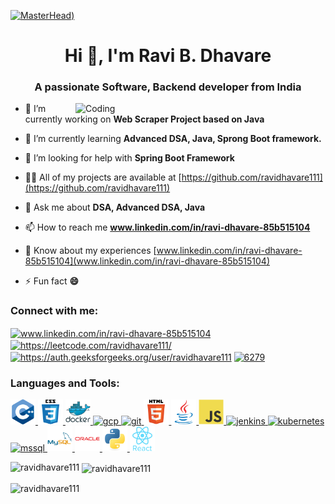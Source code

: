 [![MasterHead](https://user-images.githubusercontent.com/109351602/202650321-7f4da361-f98f-4345-8df4-adf352a11322.gif))](https://user-images.githubusercontent.com/109351602/202650321-7f4da361-f98f-4345-8df4-adf352a11322.gif)
<h1 align="center">Hi 👋, I'm Ravi B. Dhavare</h1>
<h3 align="center">A passionate Software, Backend developer from India</h3>
<img align="right" alt="Coding" width="400" src="[[https://files.codingninjas.in/article_images/java-developers-application-settings-1-1660983825.jpg](https://files.codingninjas.in/article_images/java-developers-application-settings-1-1660983825.jpg)](https://camo.githubusercontent.com/40165a147c3dcea0fa1db780bb533fc5f98546ccfb9d5d05ddb2f429277f5348/68747470733a2f2f616e616c7974696373696e6469616d61672e636f6d2f77702d636f6e74656e742f75706c6f6164732f323031382f31322f646576656c6f7065722d6472696262626c652e676966)">



- 🔭 I’m currently working on **Web Scraper Project based on Java**

- 🌱 I’m currently learning **Advanced DSA, Java, Sprong Boot framework.**

- 🤝 I’m looking for help with **Spring Boot Framework**

- 👨‍💻 All of my projects are available at [https://github.com/ravidhavare111](https://github.com/ravidhavare111)

- 💬 Ask me about **DSA, Advanced DSA, Java**

- 📫 How to reach me **www.linkedin.com/in/ravi-dhavare-85b515104**

- 📄 Know about my experiences [www.linkedin.com/in/ravi-dhavare-85b515104](www.linkedin.com/in/ravi-dhavare-85b515104)

- ⚡ Fun fact **😄**

<h3 align="left">Connect with me:</h3>
<p align="left">
<a href="https://linkedin.com/in/www.linkedin.com/in/ravi-dhavare-85b515104" target="blank"><img align="center" src="https://raw.githubusercontent.com/rahuldkjain/github-profile-readme-generator/master/src/images/icons/Social/linked-in-alt.svg" alt="www.linkedin.com/in/ravi-dhavare-85b515104" height="30" width="40" /></a>
<a href="https://www.leetcode.com/https://leetcode.com/ravidhavare111/" target="blank"><img align="center" src="https://raw.githubusercontent.com/rahuldkjain/github-profile-readme-generator/master/src/images/icons/Social/leet-code.svg" alt="https://leetcode.com/ravidhavare111/" height="30" width="40" /></a>
<a href="https://auth.geeksforgeeks.org/user/https://auth.geeksforgeeks.org/user/ravidhavare111" target="blank"><img align="center" src="https://raw.githubusercontent.com/rahuldkjain/github-profile-readme-generator/master/src/images/icons/Social/geeks-for-geeks.svg" alt="https://auth.geeksforgeeks.org/user/ravidhavare111" height="30" width="40" /></a>
<a href="https://discord.gg/6279" target="blank"><img align="center" src="https://raw.githubusercontent.com/rahuldkjain/github-profile-readme-generator/master/src/images/icons/Social/discord.svg" alt="6279" height="30" width="40" /></a>
</p>

<h3 align="left">Languages and Tools:</h3>
<p align="left"> <a href="https://www.w3schools.com/cpp/" target="_blank" rel="noreferrer"> <img src="https://raw.githubusercontent.com/devicons/devicon/master/icons/cplusplus/cplusplus-original.svg" alt="cplusplus" width="40" height="40"/> </a> <a href="https://www.w3schools.com/css/" target="_blank" rel="noreferrer"> <img src="https://raw.githubusercontent.com/devicons/devicon/master/icons/css3/css3-original-wordmark.svg" alt="css3" width="40" height="40"/> </a> <a href="https://www.docker.com/" target="_blank" rel="noreferrer"> <img src="https://raw.githubusercontent.com/devicons/devicon/master/icons/docker/docker-original-wordmark.svg" alt="docker" width="40" height="40"/> </a> <a href="https://cloud.google.com" target="_blank" rel="noreferrer"> <img src="https://www.vectorlogo.zone/logos/google_cloud/google_cloud-icon.svg" alt="gcp" width="40" height="40"/> </a> <a href="https://git-scm.com/" target="_blank" rel="noreferrer"> <img src="https://www.vectorlogo.zone/logos/git-scm/git-scm-icon.svg" alt="git" width="40" height="40"/> </a> <a href="https://www.w3.org/html/" target="_blank" rel="noreferrer"> <img src="https://raw.githubusercontent.com/devicons/devicon/master/icons/html5/html5-original-wordmark.svg" alt="html5" width="40" height="40"/> </a> <a href="https://www.java.com" target="_blank" rel="noreferrer"> <img src="https://raw.githubusercontent.com/devicons/devicon/master/icons/java/java-original.svg" alt="java" width="40" height="40"/> </a> <a href="https://developer.mozilla.org/en-US/docs/Web/JavaScript" target="_blank" rel="noreferrer"> <img src="https://raw.githubusercontent.com/devicons/devicon/master/icons/javascript/javascript-original.svg" alt="javascript" width="40" height="40"/> </a> <a href="https://www.jenkins.io" target="_blank" rel="noreferrer"> <img src="https://www.vectorlogo.zone/logos/jenkins/jenkins-icon.svg" alt="jenkins" width="40" height="40"/> </a> <a href="https://kubernetes.io" target="_blank" rel="noreferrer"> <img src="https://www.vectorlogo.zone/logos/kubernetes/kubernetes-icon.svg" alt="kubernetes" width="40" height="40"/> </a> <a href="https://www.microsoft.com/en-us/sql-server" target="_blank" rel="noreferrer"> <img src="https://www.svgrepo.com/show/303229/microsoft-sql-server-logo.svg" alt="mssql" width="40" height="40"/> </a> <a href="https://www.mysql.com/" target="_blank" rel="noreferrer"> <img src="https://raw.githubusercontent.com/devicons/devicon/master/icons/mysql/mysql-original-wordmark.svg" alt="mysql" width="40" height="40"/> </a> <a href="https://www.oracle.com/" target="_blank" rel="noreferrer"> <img src="https://raw.githubusercontent.com/devicons/devicon/master/icons/oracle/oracle-original.svg" alt="oracle" width="40" height="40"/> </a> <a href="https://www.python.org" target="_blank" rel="noreferrer"> <img src="https://raw.githubusercontent.com/devicons/devicon/master/icons/python/python-original.svg" alt="python" width="40" height="40"/> </a> <a href="https://reactjs.org/" target="_blank" rel="noreferrer"> <img src="https://raw.githubusercontent.com/devicons/devicon/master/icons/react/react-original-wordmark.svg" alt="react" width="40" height="40"/> </a> </p>

<p><img align="left" src="https://github-readme-stats.vercel.app/api/top-langs?username=ravidhavare111&show_icons=true&locale=en&layout=compact" alt="ravidhavare111" /></p>

<p>&nbsp;<img align="center" src="https://github-readme-stats.vercel.app/api?username=ravidhavare111&show_icons=true&locale=en" alt="ravidhavare111" /></p>

<p><img align="center" src="https://github-readme-streak-stats.herokuapp.com/?user=ravidhavare111&" alt="ravidhavare111" /></p>
